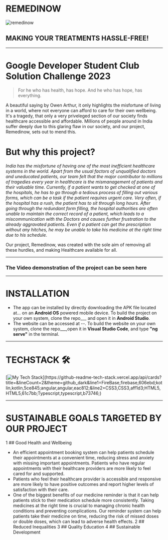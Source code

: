 # REMEDINOW
![remedinow](https://user-images.githubusercontent.com/96647579/228654089-14572bfa-95cc-4658-b5d3-f1786843a1ea.png) 
## MAKING YOUR TREATMENTS HASSLE-FREE!
---
# Google Developer Student Club Solution Challenge 2023
> For he who has health, has hope.
> And he who has hope, has everything.

A beautiful saying by Owen Arthur, it only highlights the misfortune of living in a world, where not everyone can afford to care for their own wellbeing. It's a tragedy, that only a very priveleged section of our society finds healthcare accessible and affordable. Millions of people around in India suffer deeply due to this glaring flaw in our society, and our project, Remedinow, sets out to mend this.

# But why this project?
_India has the misfortune of having one of the most inefficient healthcare systems in the world. Apart from the usual factors of unqualified doctors and uneducated patients, our team felt that the major contributor to millions of tragedies every year in healthcare is the mismanagement of patients and their valuable time. Currently, if a patient wants to get checked at one of the hospitals, he has to go through a tedious process of filling out various forms, which can be a task if the patient requires urgent care. Very often, if the hospital has a rush, the patient has to sit through long hours. After going through the redundant form filling, the hospital authorities are often unable to maintain the correct record of a patient, which leads to a miscommunication with the Doctors and causes further frustration to the already aggravated patients. Even if a patient can get the prescription without any hitches, he may be unable to take his medicine at the right time due to his schedule._

Our project, Remedinow, was created with the sole aim of removing all these hurdles, and making Healthcare available for all.

___
### The Video demonstration of the project can be seen here
___
# INSTALLATION

* The app can be installed by directly downloading the APK file located at... on an __Android OS__ powered mobile device. To build the project on your own system, clone the repo___ and open it in __Android Studio__.
* The website can be accessed at --. To build the website on your own system, clone the repo___,open it in __Visual Studio Code__, and type __"ng serve"__ in the terminal.
___
# TECHSTACK :hammer_and_wrench:
[![My Tech Stack](https://github-readme-tech-stack.vercel.app/api/cards?title=&lineCount=2&theme=github_dark&line1=FireBase,firebase,606ebd;kotlin,kotlin,5ce845;angular,angular,eac812;&line2=CSS3,CSS3,aff1d3;HTML5,HTML5,61c7bb;Typescript,typescript,b73746;)](https://github-readme-tech-stack.vercel.app/api/cards?title=&lineCount=2&theme=github_dark&line1=FireBase,firebase,606ebd;kotlin,kotlin,5ce845;angular,angular,eac812;&line2=CSS3,CSS3,aff1d3;HTML5,HTML5,61c7bb;Typescript,typescript,b73746;)
___
# SUSTAINABLE GOALS TARGETED BY OUR PROJECT 

1  ## Good Health and Wellbeing
* An efficient appointment booking system can help patients schedule their appointments at a convenient time, reducing stress and anxiety with missing important appointments. Patients who have regular appointments with their healthcare providers are more likely to feel cared for and supported.
* Patients who feel their healthcare provider is accessible and responsive are more likely to have positive outcomes and report higher levels of satisfaction with their care.
* One of the biggest benefits of our medicine reminder is that it can help patients stick to their medication schedule more consistently.  Taking medicines at the right time is crucial to managing chronic health conditions and preventing complications. Our reminder system can help patients take their medicine on time, reducing the risk of missed doses or double doses, which can lead to adverse health effects.
2  ## Reduced Inequalities
3  ## Quality Education
4  ## Sustainable Development

